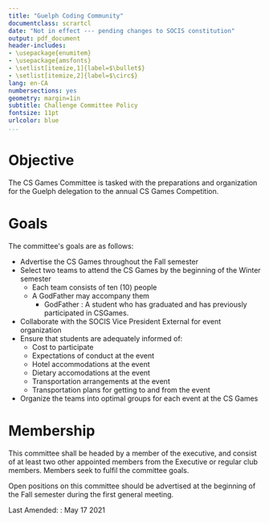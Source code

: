 ```yaml
---
title: "Guelph Coding Community"
documentclass: scrartcl
date: "Not in effect --- pending changes to SOCIS constitution"
output: pdf_document
header-includes:
- \usepackage{enumitem}
- \usepackage{amsfonts}
- \setlist[itemize,1]{label=$\bullet$}
- \setlist[itemize,2]{label=$\circ$}
lang: en-CA
numbersections: yes
geometry: margin=1in
subtitle: Challenge Committee Policy
fontsize: 11pt
urlcolor: blue
...
```


# Objective

The CS Games Committee is tasked with the preparations and organization for the Guelph delegation to the annual CS Games Competition.

# Goals

The committee's goals are as follows:

 - Advertise the CS Games throughout the Fall semester
 - Select two teams to attend the CS Games by the beginning of the Winter semester
   + Each team consists of ten (10) people
   + A GodFather may accompany them
      + GodFather 
      : A student who has graduated and has previously participated in CSGames.
 - Collaborate with the SOCIS Vice President External for event organization
 - Ensure that students are adequately informed of:
   + Cost to participate
   + Expectations of conduct at the event
   + Hotel accommodations at the event
   + Dietary accomodations at the event
   + Transportation arrangements at the event
   + Transportation plans for getting to and from the event
 - Organize the teams into optimal groups for each event at the CS Games

# Membership

This committee shall be headed by a member of the executive, and consist of at least two other appointed members from the Executive or regular club members.
Members seek to fulfil the committee goals.

Open positions on this committee should be advertised at the beginning of the Fall semester during the first general meeting.


Last Amended:
: May 17 2021

